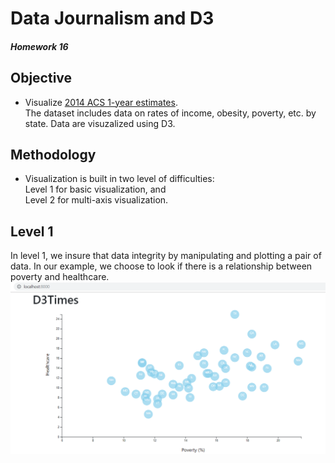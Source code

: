 # Data Journalism and D3
##### Homework 16

## Objective
- Visualize [2014 ACS 1-year estimates](https://factfinder.census.gov/faces/nav/jsf/pages/searchresults.xhtml). <br>The dataset includes data on rates of income, obesity, poverty, etc. by state.
Data are visuzalized using D3. 

## Methodology
- Visualization is built in two level of difficulties: 
 <br>Level 1 for basic visualization, and 
 <br>Level 2 for multi-axis visualization. 

 ## Level 1
 In level 1, we insure that data integrity by manipulating and plotting a pair of data. In our example, we choose to look if there is a relationship between poverty and healthcare. 
    ![Lev1](images/Lev1.PNG)